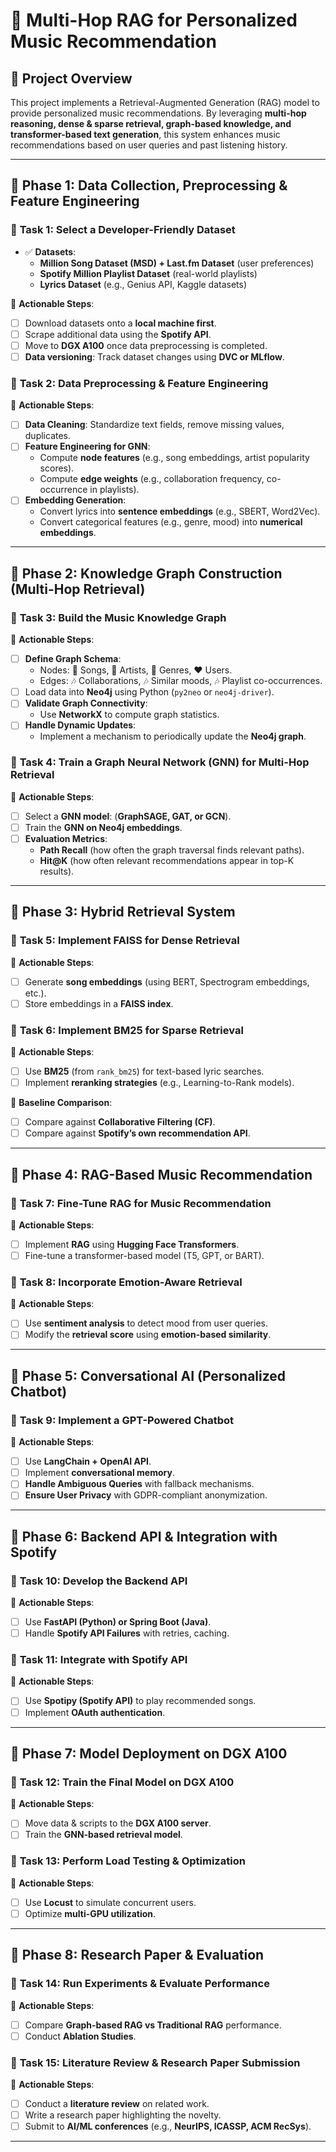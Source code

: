 # 🚀 Multi-Hop RAG for Personalized Music Recommendation

## **📌 Project Overview**

This project implements a Retrieval-Augmented Generation (RAG) model to provide personalized music recommendations. By leveraging **multi-hop reasoning, dense & sparse retrieval, graph-based knowledge, and transformer-based text generation**, this system enhances music recommendations based on user queries and past listening history.

---

## **📂 Phase 1: Data Collection, Preprocessing & Feature Engineering**

### 🔹 **Task 1: Select a Developer-Friendly Dataset**

- ✅ **Datasets**:
  - **Million Song Dataset (MSD) + Last.fm Dataset** (user preferences)
  - **Spotify Million Playlist Dataset** (real-world playlists)
  - **Lyrics Dataset** (e.g., Genius API, Kaggle datasets)

📌 **Actionable Steps**:

- [ ] Download datasets onto a **local machine first**.
- [ ] Scrape additional data using the **Spotify API**.
- [ ] Move to **DGX A100** once data preprocessing is completed.
- [ ] **Data versioning**: Track dataset changes using **DVC or MLflow**.

### 🔹 **Task 2: Data Preprocessing & Feature Engineering**

📌 **Actionable Steps**:

- [ ] **Data Cleaning**: Standardize text fields, remove missing values, duplicates.
- [ ] **Feature Engineering for GNN**:
  - Compute **node features** (e.g., song embeddings, artist popularity scores).
  - Compute **edge weights** (e.g., collaboration frequency, co-occurrence in playlists).
- [ ] **Embedding Generation**:
  - Convert lyrics into **sentence embeddings** (e.g., SBERT, Word2Vec).
  - Convert categorical features (e.g., genre, mood) into **numerical embeddings**.

---

## **📂 Phase 2: Knowledge Graph Construction (Multi-Hop Retrieval)**

### 🔹 **Task 3: Build the Music Knowledge Graph**

📌 **Actionable Steps**:

- [ ] **Define Graph Schema**:
  - Nodes: 🎵 Songs, 🎤 Artists, 🎼 Genres, ❤️ Users.
  - Edges: 🎶 Collaborations, 🎶 Similar moods, 🎶 Playlist co-occurrences.
- [ ] Load data into **Neo4j** using Python (`py2neo` or `neo4j-driver`).
- [ ] **Validate Graph Connectivity**:
  - Use **NetworkX** to compute graph statistics.
- [ ] **Handle Dynamic Updates**:
  - Implement a mechanism to periodically update the **Neo4j graph**.

### 🔹 **Task 4: Train a Graph Neural Network (GNN) for Multi-Hop Retrieval**

📌 **Actionable Steps**:

- [ ] Select a **GNN model**: (**GraphSAGE, GAT, or GCN**).
- [ ] Train the **GNN on Neo4j embeddings**.
- [ ] **Evaluation Metrics**:
  - **Path Recall** (how often the graph traversal finds relevant paths).
  - **Hit@K** (how often relevant recommendations appear in top-K results).

---

## **📂 Phase 3: Hybrid Retrieval System**

### 🔹 **Task 5: Implement FAISS for Dense Retrieval**

📌 **Actionable Steps**:

- [ ] Generate **song embeddings** (using BERT, Spectrogram embeddings, etc.).
- [ ] Store embeddings in a **FAISS index**.

### 🔹 **Task 6: Implement BM25 for Sparse Retrieval**

📌 **Actionable Steps**:

- [ ] Use **BM25** (from `rank_bm25`) for text-based lyric searches.
- [ ] Implement **reranking strategies** (e.g., Learning-to-Rank models).

📌 **Baseline Comparison**:

- [ ] Compare against **Collaborative Filtering (CF)**.
- [ ] Compare against **Spotify’s own recommendation API**.

---

## **📂 Phase 4: RAG-Based Music Recommendation**

### 🔹 **Task 7: Fine-Tune RAG for Music Recommendation**

📌 **Actionable Steps**:

- [ ] Implement **RAG** using **Hugging Face Transformers**.
- [ ] Fine-tune a transformer-based model (T5, GPT, or BART).

### 🔹 **Task 8: Incorporate Emotion-Aware Retrieval**

📌 **Actionable Steps**:

- [ ] Use **sentiment analysis** to detect mood from user queries.
- [ ] Modify the **retrieval score** using **emotion-based similarity**.

---

## **📂 Phase 5: Conversational AI (Personalized Chatbot)**

### 🔹 **Task 9: Implement a GPT-Powered Chatbot**

📌 **Actionable Steps**:

- [ ] Use **LangChain + OpenAI API**.
- [ ] Implement **conversational memory**.
- [ ] **Handle Ambiguous Queries** with fallback mechanisms.
- [ ] **Ensure User Privacy** with GDPR-compliant anonymization.

---

## **📂 Phase 6: Backend API & Integration with Spotify**

### 🔹 **Task 10: Develop the Backend API**

📌 **Actionable Steps**:

- [ ] Use **FastAPI (Python) or Spring Boot (Java)**.
- [ ] Handle **Spotify API Failures** with retries, caching.

### 🔹 **Task 11: Integrate with Spotify API**

📌 **Actionable Steps**:

- [ ] Use **Spotipy (Spotify API)** to play recommended songs.
- [ ] Implement **OAuth authentication**.

---

## **📂 Phase 7: Model Deployment on DGX A100**

### 🔹 **Task 12: Train the Final Model on DGX A100**

📌 **Actionable Steps**:

- [ ] Move data & scripts to the **DGX A100 server**.
- [ ] Train the **GNN-based retrieval model**.

### 🔹 **Task 13: Perform Load Testing & Optimization**

📌 **Actionable Steps**:

- [ ] Use **Locust** to simulate concurrent users.
- [ ] Optimize **multi-GPU utilization**.

---

## **📂 Phase 8: Research Paper & Evaluation**

### 🔹 **Task 14: Run Experiments & Evaluate Performance**

📌 **Actionable Steps**:

- [ ] Compare **Graph-based RAG vs Traditional RAG** performance.
- [ ] Conduct **Ablation Studies**.

### 🔹 **Task 15: Literature Review & Research Paper Submission**

📌 **Actionable Steps**:

- [ ] Conduct a **literature review** on related work.
- [ ] Write a research paper highlighting the novelty.
- [ ] Submit to **AI/ML conferences** (e.g., **NeurIPS, ICASSP, ACM RecSys**).

---
